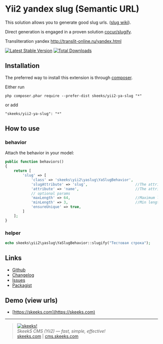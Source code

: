 Yii2 yandex slug (Semantic URL)
===================================

This solution allows you to generate good slug urls. ([slug wiki](https://en.wikipedia.org/wiki/Semantic_URL)).

Direct generation is engaged in a proven solution [cocur/slugify](https://github.com/cocur/slugify).

Transliteration yandex http://translit-online.ru/yandex.html

[![Latest Stable Version](https://img.shields.io/packagist/v/skeeks/yii2-ya-slug.svg)](https://packagist.org/packages/skeeks/yii2-ya-slug)
[![Total Downloads](https://img.shields.io/packagist/dt/skeeks/yii2-ya-slug.svg)](https://packagist.org/packages/skeeks/yii2-ya-slug)

Installation
------------

The preferred way to install this extension is through [composer](http://getcomposer.org/download/).

Either run

```
php composer.phar require --prefer-dist skeeks/yii2-ya-slug "*"
```

or add

```
"skeeks/yii2-ya-slug": "*"
```


How to use
----------

### behavior

Attach the behavior in your model:

```php
public function behaviors()
{
    return [
        'slug' => [
            'class' => 'skeeks\yii2\yaslug\YaSlugBehavior',
            'slugAttribute' => 'slug',                      //The attribute to be generated
            'attribute' => 'name',                          //The attribute from which will be generated
            // optional params
            'maxLength' => 64,                              //Maximum length of attribute slug
            'minLength' => 3,                               //Min length of attribute slug
            'ensureUnique' => true,
        ]
    ];
}

```


### helper

```php
echo skeeks\yii2\yaslug\YaSlugBehavior::slugify("Тестовая строка");
```

Links
----------
* [Github](https://github.com/skeeks-semenov/yii2-ya-slug)
* [Changelog](https://github.com/skeeks-semenov/yii2-ya-slug/blob/master/CHANGELOG.md)
* [Issues](https://github.com/skeeks-semenov/yii2-ya-slug/issues)
* [Packagist](https://packagist.org/packages/skeeks/yii2-ya-slug)


Demo (view urls)
----------
* [https://skeeks.com](https://skeeks.com)

___

> [![skeeks!](https://skeeks.com/img/logo/logo-no-title-80px.png)](https://skeeks.com)  
<i>SkeekS CMS (Yii2) — fast, simple, effective!</i>  
[skeeks.com](https://skeeks.com) | [cms.skeeks.com](https://cms.skeeks.com)

